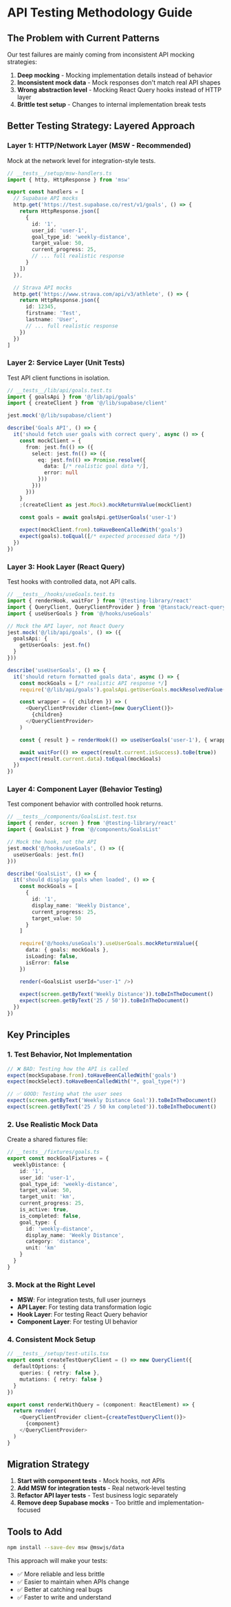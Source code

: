 # API Testing Methodology Guide

## The Problem with Current Patterns

Our test failures are mainly coming from inconsistent API mocking strategies:

1. **Deep mocking** - Mocking implementation details instead of behavior
2. **Inconsistent mock data** - Mock responses don't match real API shapes
3. **Wrong abstraction level** - Mocking React Query hooks instead of HTTP layer
4. **Brittle test setup** - Changes to internal implementation break tests

## Better Testing Strategy: Layered Approach

### Layer 1: HTTP/Network Layer (MSW - Recommended)
Mock at the network level for integration-style tests.

```typescript
// __tests__/setup/msw-handlers.ts
import { http, HttpResponse } from 'msw'

export const handlers = [
  // Supabase API mocks
  http.get('https://test.supabase.co/rest/v1/goals', () => {
    return HttpResponse.json([
      {
        id: '1',
        user_id: 'user-1',
        goal_type_id: 'weekly-distance',
        target_value: 50,
        current_progress: 25,
        // ... full realistic response
      }
    ])
  }),

  // Strava API mocks  
  http.get('https://www.strava.com/api/v3/athlete', () => {
    return HttpResponse.json({
      id: 12345,
      firstname: 'Test',
      lastname: 'User',
      // ... full realistic response
    })
  })
]
```

### Layer 2: Service Layer (Unit Tests)
Test API client functions in isolation.

```typescript
// __tests__/lib/api/goals.test.ts
import { goalsApi } from '@/lib/api/goals'
import { createClient } from '@/lib/supabase/client'

jest.mock('@/lib/supabase/client')

describe('Goals API', () => {
  it('should fetch user goals with correct query', async () => {
    const mockClient = {
      from: jest.fn(() => ({
        select: jest.fn(() => ({
          eq: jest.fn(() => Promise.resolve({
            data: [/* realistic goal data */],
            error: null
          }))
        }))
      }))
    }
    ;(createClient as jest.Mock).mockReturnValue(mockClient)

    const goals = await goalsApi.getUserGoals('user-1')
    
    expect(mockClient.from).toHaveBeenCalledWith('goals')
    expect(goals).toEqual([/* expected processed data */])
  })
})
```

### Layer 3: Hook Layer (React Query)
Test hooks with controlled data, not API calls.

```typescript
// __tests__/hooks/useGoals.test.ts
import { renderHook, waitFor } from '@testing-library/react'
import { QueryClient, QueryClientProvider } from '@tanstack/react-query'
import { useUserGoals } from '@/hooks/useGoals'

// Mock the API layer, not React Query
jest.mock('@/lib/api/goals', () => ({
  goalsApi: {
    getUserGoals: jest.fn()
  }
}))

describe('useUserGoals', () => {
  it('should return formatted goals data', async () => {
    const mockGoals = [/* realistic API response */]
    require('@/lib/api/goals').goalsApi.getUserGoals.mockResolvedValue(mockGoals)

    const wrapper = ({ children }) => (
      <QueryClientProvider client={new QueryClient()}>
        {children}
      </QueryClientProvider>
    )

    const { result } = renderHook(() => useUserGoals('user-1'), { wrapper })

    await waitFor(() => expect(result.current.isSuccess).toBe(true))
    expect(result.current.data).toEqual(mockGoals)
  })
})
```

### Layer 4: Component Layer (Behavior Testing)
Test component behavior with controlled hook returns.

```typescript
// __tests__/components/GoalsList.test.tsx
import { render, screen } from '@testing-library/react'
import { GoalsList } from '@/components/GoalsList'

// Mock the hook, not the API
jest.mock('@/hooks/useGoals', () => ({
  useUserGoals: jest.fn()
}))

describe('GoalsList', () => {
  it('should display goals when loaded', () => {
    const mockGoals = [
      {
        id: '1',
        display_name: 'Weekly Distance',
        current_progress: 25,
        target_value: 50
      }
    ]

    require('@/hooks/useGoals').useUserGoals.mockReturnValue({
      data: { goals: mockGoals },
      isLoading: false,
      isError: false
    })

    render(<GoalsList userId="user-1" />)
    
    expect(screen.getByText('Weekly Distance')).toBeInTheDocument()
    expect(screen.getByText('25 / 50')).toBeInTheDocument()
  })
})
```

## Key Principles

### 1. **Test Behavior, Not Implementation**
```typescript
// ❌ BAD: Testing how the API is called
expect(mockSupabase.from).toHaveBeenCalledWith('goals')
expect(mockSelect).toHaveBeenCalledWith('*, goal_type(*)')

// ✅ GOOD: Testing what the user sees
expect(screen.getByText('Weekly Distance Goal')).toBeInTheDocument()
expect(screen.getByText('25 / 50 km completed')).toBeInTheDocument()
```

### 2. **Use Realistic Mock Data**
Create a shared fixtures file:

```typescript
// __tests__/fixtures/goals.ts
export const mockGoalFixtures = {
  weeklyDistance: {
    id: '1',
    user_id: 'user-1',
    goal_type_id: 'weekly-distance',
    target_value: 50,
    target_unit: 'km',
    current_progress: 25,
    is_active: true,
    is_completed: false,
    goal_type: {
      id: 'weekly-distance',
      display_name: 'Weekly Distance',
      category: 'distance',
      unit: 'km'
    }
  }
}
```

### 3. **Mock at the Right Level**
- **MSW**: For integration tests, full user journeys
- **API Layer**: For testing data transformation logic  
- **Hook Layer**: For testing React Query behavior
- **Component Layer**: For testing UI behavior

### 4. **Consistent Mock Setup**
```typescript
// __tests__/setup/test-utils.tsx
export const createTestQueryClient = () => new QueryClient({
  defaultOptions: {
    queries: { retry: false },
    mutations: { retry: false }
  }
})

export const renderWithQuery = (component: ReactElement) => {
  return render(
    <QueryClientProvider client={createTestQueryClient()}>
      {component}
    </QueryClientProvider>
  )
}
```

## Migration Strategy

1. **Start with component tests** - Mock hooks, not APIs
2. **Add MSW for integration tests** - Real network-level testing
3. **Refactor API layer tests** - Test business logic separately
4. **Remove deep Supabase mocks** - Too brittle and implementation-focused

## Tools to Add

```bash
npm install --save-dev msw @mswjs/data
```

This approach will make your tests:
- ✅ More reliable and less brittle
- ✅ Easier to maintain when APIs change
- ✅ Better at catching real bugs
- ✅ Faster to write and understand 